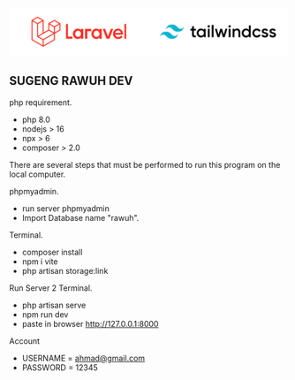 <p align="center" style="display: flex; justify-content: center; align-items: center" ><a href="https://laravel.com" target="_blank"><img src="/Laravel.png" width="400" alt="Laravel Logo"></a>  <a href="https://tailwindcss.com/" target="_blank">   <img src="/Tailwind.png" width="400" alt="Tailwind Logo"></a> </p>
      


## SUGENG RAWUH DEV

php requirement.
- php 8.0
- nodejs > 16
- npx > 6
- composer > 2.0


There are several steps that must be performed to run this program on the local computer.

 phpmyadmin.
- run server phpmyadmin
- Import Database name "rawuh".

 Terminal.
- composer install
- npm i vite
- php artisan storage:link

 Run Server 2 Terminal.
- php artisan serve
- npm run dev
- paste in browser http://127.0.0.1:8000

Account
- USERNAME = ahmad@gmail.com
- PASSWORD = 12345



